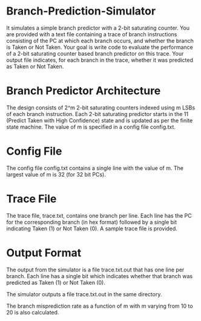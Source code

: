 # Branch-Prediction-Simulator
It simulates a simple branch predictor with a 2-bit saturating counter. You are provided with a text file containing a trace of branch instructions consisting of the PC at which each branch occurs, and whether the branch is Taken or Not Taken. 
Your goal is write code to evaluate the performance of a 2-bit saturating counter based branch predictor on this trace. Your output file indicates, for each branch in the trace, whether it was predicted as Taken or Not Taken. 

# Branch Predictor Architecture
The design consists of 2^m 2-bit saturating counters indexed using m LSBs of each branch instruction. Each 2-bit saturating predictor starts in the 11 (Predict Taken with High Confidence) state and is updated as per the finite state machine. The value of m is specified in a config file config.txt. 

# Config File
The config file config.txt contains a single line with the value of m. The largest value of m is 32 (for 32 bit PCs).

# Trace File
The trace file, trace.txt, contains one branch per line. Each line has the PC for the corresponding branch (in hex format) followed by a single bit indicating Taken (1) or Not Taken (0). A sample trace file is provided.  

# Output Format
The output from the simulator is a file trace.txt.out that has one line per branch. Each line has a single bit which indicates whether that branch was predicted as Taken (1) or Not Taken (0).

The simulator outputs a file trace.txt.out in the same directory.

The branch misprediction rate as a function of m with m varying from 10 to 20 is also calculated.
 


